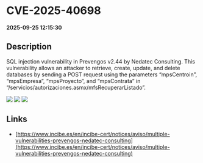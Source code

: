 # CVE-2025-40698

**2025-09-25 12:15:30**

## Description
SQL injection vulnerability in Prevengos v2.44 by Nedatec Consulting. This vulnerability allows an attacker to retrieve, create, update, and delete databases by sending a POST request using the parameters “mpsCentroin”, “mpsEmpresa”, “mpsProyecto”, and “mpsContrata” in “/servicios/autorizaciones.asmx/mfsRecuperarListado”.

![](https://img.shields.io/static/v1?label=Score&message=8.7&color=red)
![](https://img.shields.io/static/v1?label=Severity&message=HIGH&color=red)
![](https://img.shields.io/static/v1?label=CWE&message=SQL&color=green)

## Links
- [https://www.incibe.es/en/incibe-cert/notices/aviso/multiple-vulnerabilities-prevengos-nedatec-consulting](https://www.incibe.es/en/incibe-cert/notices/aviso/multiple-vulnerabilities-prevengos-nedatec-consulting)
